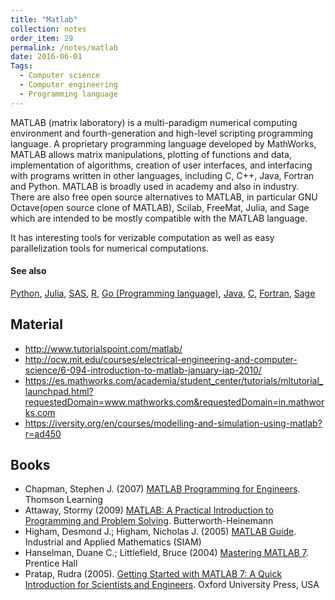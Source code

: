 ```yaml
---
title: "Matlab"
collection: notes
order_item: 29
permalink: /notes/matlab
date: 2016-06-01
Tags:
  - Computer science
  - Computer engineering
  - Programming language
---
```


MATLAB (matrix laboratory) is a multi-paradigm numerical computing environment and fourth-generation and high-level scripting programming language. A proprietary programming language developed by MathWorks, MATLAB allows matrix manipulations, plotting of functions and data, implementation of algorithms, creation of user interfaces, and interfacing with programs written in other languages, including C, C++, Java, Fortran and Python. MATLAB is broadly used in academy and also in industry.
There are also free open source alternatives to MATLAB, in particular GNU Octave(open source clone of MATLAB), Scilab, FreeMat, Julia, and Sage which are intended to be mostly compatible with the MATLAB language.

It has interesting tools for verizable computation as well as easy parallelization tools for numerical computations.


#### See also
[Python](/notes/python), [Julia](/notes/julia), [SAS](/notes/sas), [R](/notes/r), [Go (Programming language)](/notes/go_(programming_language)), [Java](/notes/java), [C](/notes/c), [Fortran](/notes/fortran), [Sage](/notes/sage)


## Material
* http://www.tutorialspoint.com/matlab/
* http://ocw.mit.edu/courses/electrical-engineering-and-computer-science/6-094-introduction-to-matlab-january-iap-2010/
* https://es.mathworks.com/academia/student_center/tutorials/mltutorial_launchpad.html?requestedDomain=www.mathworks.com&requestedDomain=in.mathworks.com
* https://iversity.org/en/courses/modelling-and-simulation-using-matlab?r=ad450




## Books
* Chapman, Stephen J. (2007) [MATLAB Programming for Engineers](https://www.goodreads.com/book/show/4419119-matlab-programming-for-engineers). Thomson Learning
* Attaway, Stormy (2009) [MATLAB: A Practical Introduction to Programming and Problem Solving](https://www.goodreads.com/book/show/6618321-matlab). Butterworth-Heinemann
* Higham, Desmond J.; Higham, Nicholas J. (2005) [MATLAB Guide](https://www.goodreads.com/book/show/697200.MATLAB_Guide). Industrial and Applied Mathematics (SIAM)
* Hanselman, Duane C.; Littlefield, Bruce (2004) [Mastering MATLAB 7](https://www.goodreads.com/book/show/346841.Mastering_MATLAB_7). Prentice Hall
* Pratap, Rudra (2005). [Getting Started with MATLAB 7: A Quick Introduction for Scientists and Engineers](https://www.goodreads.com/book/show/346842.Getting_Started_with_MATLAB_7). Oxford University Press, USA


